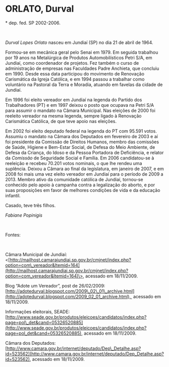 ORLATO, Durval
==============

\* dep. fed. SP 2002-2006.

 

*Durval Lopes Orlato* nasceu em Jundiaí (SP) no dia 21 de abril de 1964.

Formou-se em mecânica geral pelo Senai em 1979. Em seguida trabalhou por
19 anos na Metalúrgica de Produtos Automobilísticos Petri S/A, em
Jundiaí, como coordenador de projetos. Fez também o curso de
administração de empresas nas Faculdades Padre Anchieta, que concluiu em
1990. Desde essa data participou do movimento de Renovação Carismática
da Igreja Católica, e em 1994 passou a trabalhar como voluntário na
Pastoral da Terra e Moradia, atuando em favelas da cidade de Jundiaí.

Em 1996 foi eleito vereador em Jundiaí na legenda do Partido dos
Trabalhadores (PT) e em 1997 deixou o posto que ocupava na Petri S/A
para assumir o mandato na Câmara Municipal. Nas eleições de 2000 foi
reeleito vereador na mesma legenda, sempre ligado à Renovação
Carismática Católica, de que teve apoio nas eleições.

Em 2002 foi eleito deputado federal na legenda do PT com 95.591 votos.
Assumiu o mandato na Câmara dos Deputados em fevereiro de 2003 e aí foi
presidente da Comissão de Direitos Humanos, membro das comissões de
Saúde, Higiene e Bem-Estar Social, de Defesa do Meio Ambiente, de Defesa
da Criança, do Idoso e da Pessoa Portadora de Deficiência, e relator da
*Comissão* de Seguridade Social e Família. Em 2006 candidatou-se à
reeleição e recebeu 70.201 votos nominais, o que lhe rendeu uma
suplência. Deixou a Câmara ao final da legislatura, em janeiro de 2007,
e em 2008 foi mais uma vez eleito vereador em Jundiaí para o período de
2009 a 2013. Membro ativo da comunidade católica de Jundiaí, tornou-se
conhecido pelo apoio à campanha contra a legalização do aborto, e por
suas proposições em favor de melhores condições de vida e da educação
infantil.

Casado, teve três filhos.

*Fabiane Popinigis*

 

Fontes:

 

Câmara Municipal de Jundiaí:
\<[http://mailhost.camarajundiai.sp.gov.br/cmjnet/index.php?option=com\_vereador&Itemid=164](http://mailhost.camarajundiai.sp.gov.br/cmjnet/index.php?option=com_vereador&Itemid=164)\>,
acessado em 18/11/2009.

Blog “Adote um Vereador”, post de 26/02/2009:
[http://adotedurval.blogspot.com/2009\_02\_01\_archive.html](http://adotedurval.blogspot.com/2009_02_01_archive.html), 
acessado em 18/11/2009.

Informações eleitorais, SEADE:
[http://www.seade.gov.br/produtos/eleicoes/candidatos/index.php?page=pol\_det&cand=05326520885](http://www.seade.gov.br/produtos/eleicoes/candidatos/index.php?page=pol_det&cand=05326520885),
acessado em 18/11/2009.

Câmara dos Deputados:
[http://www.camara.gov.br/internet/deputado/Dep\_Detalhe.asp?id=523562](http://www.camara.gov.br/internet/deputado/Dep_Detalhe.asp?id=523562),
acessado em 18/11/2009.

 
